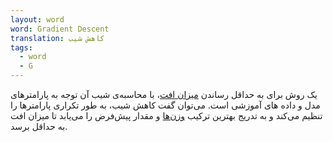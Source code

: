 ```yaml
---
layout: word
word: Gradient Descent
translation: کاهش شیب
tags:
  - word
  - G
---
```

یک روش برای به حداقل رساندن [میزان افت](/l/loss)، با محاسبه‌ی شیب آن توجه به پارامترهای مدل و داده های آموزشی است. می‌توان گفت کاهش شیب، به طور تکراری پارامترها را تنظیم می‌کند و به تدریج بهترین ترکیب [وزن‌ها](/w/weight) و مقدار پیش‌فرض را می‌یابد تا میزان افت به حداقل برسد.